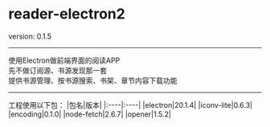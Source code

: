 # reader-electron2
version: 0.1.5
***
使用Electron做前端界面的阅读APP  
先不做订阅源、书源发现那一套  
提供书源管理、按书源搜索、书架、章节内容下载功能
***
工程使用以下包：
|包名|版本|
|:----|:----|
|electron|20.1.4|
|iconv-lite|0.6.3|
|encoding|0.1.0|
|node-fetch|2.6.7|
|opener|1.5.2|
